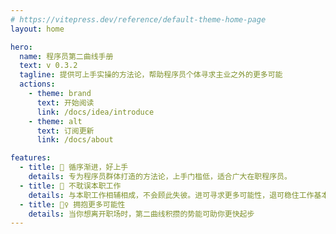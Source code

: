 ```yaml
---
# https://vitepress.dev/reference/default-theme-home-page
layout: home

hero:
  name: 程序员第二曲线手册
  text: v 0.3.2
  tagline: 提供可上手实操的方法论，帮助程序员个体寻求主业之外的更多可能
  actions:
    - theme: brand
      text: 开始阅读
      link: /docs/idea/introduce
    - theme: alt
      text: 订阅更新
      link: /docs/about

features:
  - title: 📖 循序渐进，好上手
    details: 专为程序员群体打造的方法论，上手门槛低，适合广大在职程序员。
  - title: 💼 不耽误本职工作
    details: 与本职工作相辅相成，不会顾此失彼。进可寻求更多可能性，退可稳住工作基本盘
  - title: 🏃‍♀️ 拥抱更多可能性
    details: 当你想离开职场时，第二曲线积攒的势能可助你更快起步
---
```

